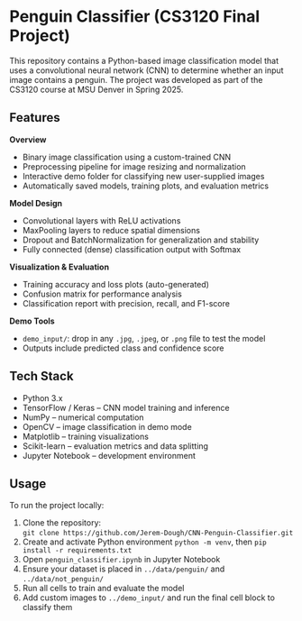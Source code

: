 # **Penguin Classifier (CS3120 Final Project)**

This repository contains a Python-based image classification model that uses a convolutional neural network (CNN) to determine whether an input image contains a penguin. The project was developed as part of the CS3120 course at MSU Denver in Spring 2025.

## **Features**

**Overview**
  - Binary image classification using a custom-trained CNN
  - Preprocessing pipeline for image resizing and normalization
  - Interactive demo folder for classifying new user-supplied images
  - Automatically saved models, training plots, and evaluation metrics

**Model Design**
  - Convolutional layers with ReLU activations
  - MaxPooling layers to reduce spatial dimensions
  - Dropout and BatchNormalization for generalization and stability
  - Fully connected (dense) classification output with Softmax

**Visualization & Evaluation**
  - Training accuracy and loss plots (auto-generated)
  - Confusion matrix for performance analysis
  - Classification report with precision, recall, and F1-score

**Demo Tools**
  - `demo_input/`: drop in any `.jpg`, `.jpeg`, or `.png` file to test the model
  - Outputs include predicted class and confidence score

## **Tech Stack**

  - Python 3.x
  - TensorFlow / Keras – CNN model training and inference
  - NumPy – numerical computation
  - OpenCV – image classification in demo mode
  - Matplotlib – training visualizations
  - Scikit-learn – evaluation metrics and data splitting
  - Jupyter Notebook – development environment

## **Usage**

To run the project locally:

1. Clone the repository:  
   `git clone https://github.com/Jerem-Dough/CNN-Penguin-Classifier.git`
2. Create and activate Python environment `python -m venv`, then `pip install -r requirements.txt`
3. Open `penguin_classifier.ipynb` in Jupyter Notebook
4. Ensure your dataset is placed in `../data/penguin/` and `../data/not_penguin/`
5. Run all cells to train and evaluate the model
6. Add custom images to `../demo_input/` and run the final cell block to classify them

